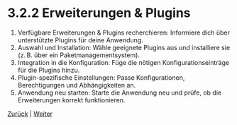 # 3.2.2 Erweiterungen & Plugins

1. Verfügbare Erweiterungen & Plugins recherchieren: Informiere dich über unterstützte Plugins für deine Anwendung.
2. Auswahl und Installation: Wähle geeignete Plugins aus und installiere sie (z. B. über ein Paketmanagementsystem).
3. Integration in die Konfiguration: Füge die nötigen Konfigurationseinträge für die Plugins hinzu.
4. Plugin-spezifische Einstellungen: Passe Konfigurationen, Berechtigungen und Abhängigkeiten an.
5. Anwendung neu starten: Starte die Anwendung neu und prüfe, ob die Erweiterungen korrekt funktionieren.

[Zurück](/docs/3/2/1/README.md) | [Weiter](/docs/3/2/3/README.md)
